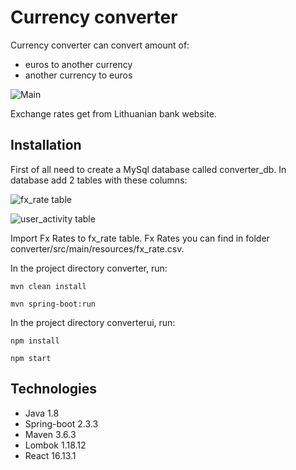 # Currency converter

Currency converter can convert amount of:
* euros to another currency
* another currency to euros

![Main](https://user-images.githubusercontent.com/58041722/93584751-6ad21500-f9ae-11ea-9190-b57d582d20eb.JPG)

Exchange rates get from Lithuanian bank website.
	
## Installation

First of all need to create a MySql database called converter_db.
In database add 2 tables with these columns:

![fx_rate table](https://user-images.githubusercontent.com/58041722/93584935-b5ec2800-f9ae-11ea-9a38-e79fa79a1bbc.JPG)

![user_activity table](https://user-images.githubusercontent.com/58041722/93584971-c69c9e00-f9ae-11ea-885e-34f662a5ab23.JPG)

Import Fx Rates to fx_rate table.
Fx Rates you can find in folder converter/src/main/resources/fx_rate.csv.

In the project directory converter, run:

```mvn
mvn clean install
```

```mvn
mvn spring-boot:run
```

In the project directory converterui, run:

```npm
npm install
```

```npm
npm start
```

## Technologies
- Java 1.8
- Spring-boot 2.3.3
 - Maven 3.6.3
 - Lombok 1.18.12
 - React 16.13.1
